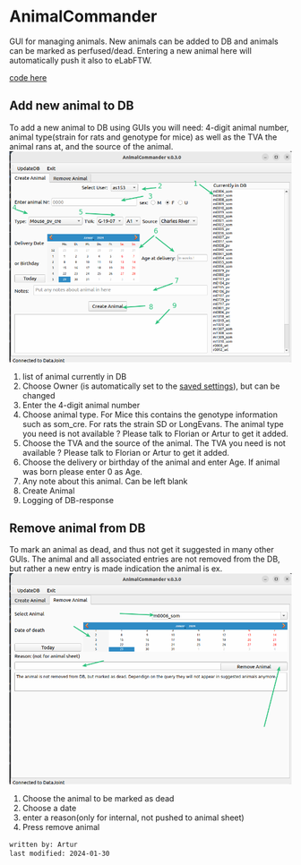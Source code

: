 # AnimalCommander
GUI for managing animals. New animals can be added to DB and animals can be marked as perfused/dead.
Entering a new animal here will automatically push it also to eLabFTW.

[code here](../code_documentation/pdoc_datastructure_tools/datastructure_tools/AnimalCommander.html)

## Add new animal to DB 
To add a new animal to DB using GUIs you will need: 4-digit animal number, animal type(strain for rats and genotype 
for mice) as well as the TVA the animal rans at, and the source of the animal.
![animalcommander_create.png](../images/animalcommander_create.png)
1. list of animal currently in DB
2. Choose Owner (is automatically set to the [saved settings](AdminCommander.md#user-specific-config)), but can be changed
3. Enter the 4-digit animal number
4. Choose animal type. For Mice this contains the genotype information such as som_cre. For rats the strain SD or
LongEvans. The animal type you need is not available ? Please talk to Florian or Artur to get it added.
5. Choose the TVA and the source of the animal.  The TVA you need is not available ? Please talk to Florian or Artur to get it 
added.
6. Choose the delivery or birthday of the animal and enter Age. If animal was born please enter 0 as Age.
7. Any note about this animal. Can be left blank
8. Create Animal
9. Logging of DB-response

## Remove animal from DB
To mark an animal as dead, and thus not get it suggested in many other GUIs. The animal and all associated entries
are not removed from the DB, but rather a new entry is made indication the animal is ex.
![animalcommander_perfuse.png](../images/animalcommander_perfuse.png)

1. Choose the animal to be marked  as dead
2. Choose a date
3. enter a reason(only for internal, not pushed to animal sheet)
4. Press remove animal

~~~~
written by: Artur
last modified: 2024-01-30
~~~~